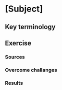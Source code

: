 # [Subject]

## Key terminology



## Exercise



### Sources



### Overcome challanges



### Results

